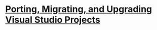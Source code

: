 # [Porting, Migrating, and Upgrading Visual Studio Projects](porting-migrating-and-upgrading-visual-studio-projects.md)
